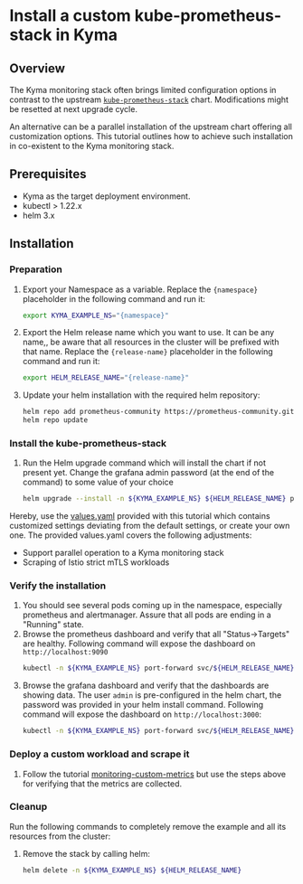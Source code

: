 # Install a custom kube-prometheus-stack in Kyma

## Overview

The Kyma monitoring stack often brings limited configuration options in contrast to the upstream [`kube-prometheus-stack`](https://github.com/prometheus-community/helm-charts/blob/main/charts/kube-prometheus-stack) chart. Modifications might be resetted at next upgrade cycle.

An alternative can be a parallel installation of the upstream chart offering all customization options. This tutorial outlines how to achieve such installation in co-existent to the Kyma monitoring stack.

## Prerequisites

- Kyma as the target deployment environment.
- kubectl > 1.22.x
- helm 3.x

## Installation

### Preparation

1. Export your Namespace as a variable. Replace the `{namespace}` placeholder in the following command and run it:

    ```bash
    export KYMA_EXAMPLE_NS="{namespace}"
    ```

1. Export the Helm release name which you want to use. It can be any name,, be aware that all resources in the cluster will be prefixed with that name. Replace the `{release-name}` placeholder in the following command and run it:
    ```bash
    export HELM_RELEASE_NAME="{release-name}"
    ```

2. Update your helm installation with the required helm repository:

    ```bash
    helm repo add prometheus-community https://prometheus-community.github.io/helm-charts
    helm repo update
    ```

### Install the kube-prometheus-stack

1. Run the Helm upgrade command which will install the chart if not present yet. Change the grafana admin password (at the end of the command) to some value of your choice
    ```bash
    helm upgrade --install -n ${KYMA_EXAMPLE_NS} ${HELM_RELEASE_NAME} prometheus-community/kube-prometheus-stack -f https://raw.githubusercontent.com/kyma-project/examples/main/prometheus/values.yaml --set grafana.adminPassword=myPwd
    ```

Hereby, use the [values.yaml](./values.yaml) provided with this tutorial which contains customized settings deviating from the default settings, or create your own one.
The provided values.yaml covers the following adjustments:
- Support parallel operation to a Kyma monitoring stack
- Scraping of Istio strict mTLS workloads

### Verify the installation

1. You should see several pods coming up in the namespace, especially prometheus and alertmanager. Assure that all pods are ending in a "Running" state.
2. Browse the prometheus dashboard and verify that all "Status->Targets" are healthy. Following command will expose the dashboard on `http://localhost:9090`
   ```bash
   kubectl -n ${KYMA_EXAMPLE_NS} port-forward svc/${HELM_RELEASE_NAME}-kube-prometheus-stack-prometheus 9090
   ```
2. Browse the grafana dashboard and verify that the dashboards are showing data. The user `admin` is pre-configured in the helm chart, the password was provided in your helm install command. Following command will expose the dashboard on `http://localhost:3000`:
   ```bash
   kubectl -n ${KYMA_EXAMPLE_NS} port-forward svc/${HELM_RELEASE_NAME}-grafana 3000:80
   ```

### Deploy a custom workload and scrape it

1. Follow the tutorial [monitoring-custom-metrics](./../monitoring-custom-metrics/) but use the steps above for verifying that the metrics are collected.

### Cleanup

Run the following commands to completely remove the example and all its resources from the cluster:

1. Remove the stack by calling helm:

    ```bash
    helm delete -n ${KYMA_EXAMPLE_NS} ${HELM_RELEASE_NAME}
    ```
